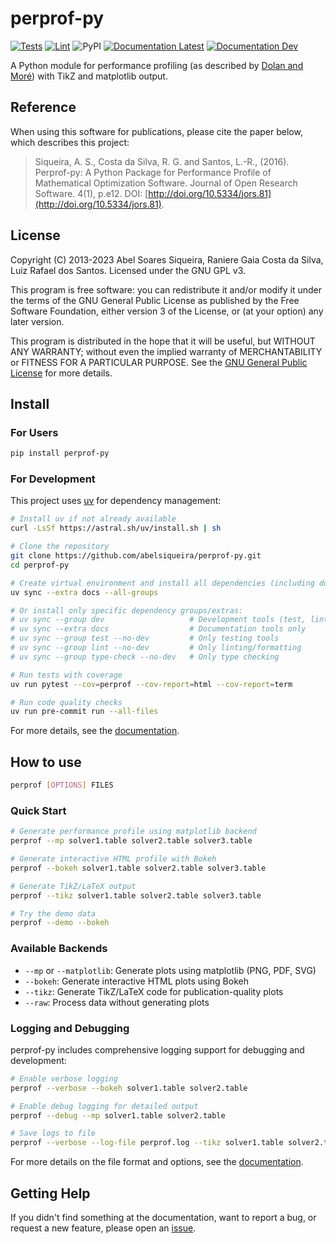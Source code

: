 # perprof-py

[![Tests](https://github.com/abelsiqueira/perprof-py/actions/workflows/tests.yml/badge.svg "Test Status")](https://github.com/abelsiqueira/perprof-py/actions/workflows/tests.yml)
[![Lint](https://github.com/abelsiqueira/perprof-py/actions/workflows/lint.yml/badge.svg "Lint Status")](https://github.com/abelsiqueira/perprof-py/actions/workflows/lint.yml)
![PyPI](https://img.shields.io/pypi/v/perprof-py "PyPI Version")
[![Documentation Latest](https://img.shields.io/badge/docs-latest-blue "Latest Documentation")](https://abelsiqueira.github.io/perprof-py/latest)
[![Documentation Dev](https://img.shields.io/badge/docs-dev-blue "Development Documentation")](https://abelsiqueira.github.io/perprof-py/dev)

A Python module for performance profiling (as described by [Dolan and
Moré](http://arxiv.org/abs/cs/0102001)) with TikZ and matplotlib output.

## Reference

When using this software for publications, please cite the paper below, which
describes this project:

> Siqueira, A. S., Costa da Silva, R. G. and Santos, L.-R., (2016).
Perprof-py: A Python Package for Performance Profile of Mathematical
Optimization Software. Journal of Open Research Software. 4(1), p.e12.
DOI: [http://doi.org/10.5334/jors.81](http://doi.org/10.5334/jors.81).

## License

Copyright (C) 2013-2023 Abel Soares Siqueira, Raniere Gaia Costa da Silva,
Luiz Rafael dos Santos.
Licensed under the GNU GPL v3.

This program is free software: you can redistribute it and/or modify it under
the terms of the GNU General Public License as published by the Free Software
Foundation, either version 3 of the License, or (at your option) any later
version.

This program is distributed in the hope that it will be useful, but WITHOUT ANY
WARRANTY; without even the implied warranty of MERCHANTABILITY or FITNESS FOR A
PARTICULAR PURPOSE. See the [GNU General Public License](LICENSE) for more
details.

## Install

### For Users

```bash
pip install perprof-py
```

### For Development

This project uses [uv](https://docs.astral.sh/uv/) for dependency management:

```bash
# Install uv if not already available
curl -LsSf https://astral.sh/uv/install.sh | sh

# Clone the repository
git clone https://github.com/abelsiqueira/perprof-py.git
cd perprof-py

# Create virtual environment and install all dependencies (including docs)
uv sync --extra docs --all-groups

# Or install only specific dependency groups/extras:
# uv sync --group dev                   # Development tools (test, lint, type-check)
# uv sync --extra docs                  # Documentation tools only
# uv sync --group test --no-dev         # Only testing tools
# uv sync --group lint --no-dev         # Only linting/formatting
# uv sync --group type-check --no-dev   # Only type checking

# Run tests with coverage
uv run pytest --cov=perprof --cov-report=html --cov-report=term

# Run code quality checks
uv run pre-commit run --all-files
```

For more details, see the [documentation](https://abelsiqueira.github.io/perprof-py/latest).

## How to use

```bash
perprof [OPTIONS] FILES
```

### Quick Start

```bash
# Generate performance profile using matplotlib backend
perprof --mp solver1.table solver2.table solver3.table

# Generate interactive HTML profile with Bokeh
perprof --bokeh solver1.table solver2.table solver3.table

# Generate TikZ/LaTeX output
perprof --tikz solver1.table solver2.table solver3.table

# Try the demo data
perprof --demo --bokeh
```

### Available Backends

- `--mp` or `--matplotlib`: Generate plots using matplotlib (PNG, PDF, SVG)
- `--bokeh`: Generate interactive HTML plots using Bokeh
- `--tikz`: Generate TikZ/LaTeX code for publication-quality plots
- `--raw`: Process data without generating plots

### Logging and Debugging

perprof-py includes comprehensive logging support for debugging and development:

```bash
# Enable verbose logging
perprof --verbose --bokeh solver1.table solver2.table

# Enable debug logging for detailed output
perprof --debug --mp solver1.table solver2.table

# Save logs to file
perprof --verbose --log-file perprof.log --tikz solver1.table solver2.table
```

For more details on the file format and options, see the [documentation](https://abelsiqueira.github.io/perprof-py/latest).

## Getting Help

If you didn't find something at the documentation, want to report a bug, or
request a new feature, please open an
[issue](https://github.com/abelsiqueira/perprof-py/issues).
